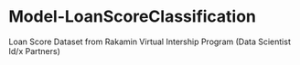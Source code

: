# Model-LoanScoreClassification
Loan Score Dataset from Rakamin Virtual Intership Program (Data Scientist Id/x Partners)
